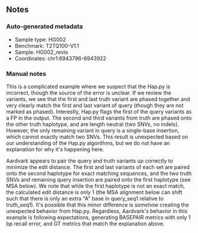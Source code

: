 ## Notes
### Auto-generated metadata
* Sample type: HG002
* Benchmark: T2TQ100-V1.1
* Sample: HG002_revio
* Coordinates: chr1:6943796-6943922

### Manual notes
This is a complicated example where we suspect that the Hap.py is incorrect, though the source of the error is unclear.
If we review the variants, we see that the first and last truth variant are phased together and very clearly match the first and last variant of query (though they are not marked as phased).
Interestly, Hap.py flags the first of the query variants as a FP in the output.
The second and third variants from truth are phased onto the other truth haplotype, and are length neutral (two SNVs, no indels).
However, the only remaining variant in query is a single-base insertion, which cannot exactly match two SNVs.
This result is unexpected based on our understanding of the Hap.py algorithms, but we do not have an explanation for why it's happening here.

Aardvark appears to pair the query and truth variants up correctly to minimize the edit distance.
The first and last variants of each set are paired onto the second haplotype for exact matching sequences, and the two truth SNVs and remaining query insertion are paired onto the first haplotype (see MSA below).
We note that while the first haplotype is not an exact match, the calculated edit distance is only 1 (the MSA alignment below can shift such that there is only an extra "A" base in query_seq1 relative to truth_seq1).
It's possible that this minor difference is somehow creating the unexpected behavior from Hap.py.
Regardless, Aardvark's behavior in this example is following expectations, generating BASEPAIR metrics with only 1 bp recall error, and GT metrics that match the explanation above.
